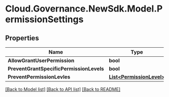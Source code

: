 # Cloud.Governance.NewSdk.Model.PermissionSettings
## Properties

Name | Type | Description | Notes
------------ | ------------- | ------------- | -------------
**AllowGrantUserPermission** | **bool** |  | [optional] 
**PreventGrantSpecificPermissionLevels** | **bool** |  | [optional] 
**PreventPermissionLevles** | [**List&lt;PermissionLevel&gt;**](PermissionLevel.md) |  | [optional] 

[[Back to Model list]](../README.md#documentation-for-models) [[Back to API list]](../README.md#documentation-for-api-endpoints) [[Back to README]](../README.md)


